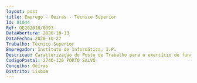 ```yaml
--- 
layout: post
title: Emprego - Oeiras - Técnico Superior
Id: 81044
Ref: OE202010/0393
DataAbertura: 2020-10-13
DataFecho: 2020-10-27
Trabalho: Técnico Superior
Empregador: Instituto de Informática, I.P.
Descricao: Caracterização do Posto de Trabalho para o exercício de funções de Técnico a de Gestão Financeira, garantindo a contabilização de todas as operações relativas à atividade do Instituto de Informática I.P. e às prestações de contas anuais de acordo com as normas legais em vigor, com as seguintes características Principais atividades   Organizar e classificar os documentos contabilísticos   Efetuar o registo das operações contabilísticas   Garantir a integração das faturas recebidas no II, I.P., no circuito de validação e respetiva contabilização   Garantir a correta instrução dos processos de pagamento e desenvolvimento do conjunto de ações necessárias que permitam a liquidação das faturas   Desenvolver o conjunto de ações necessárias ao cumprimento da Lei dos Compromissos e dos Pagamentos em Atraso (LCPA)   Acompanhar os processos de Auditoria Inspeção financeira, com disponibilização de toda a informação exigida   Garantir a instrução dos processos de abate, no âmbito dos autos de verificação de incapacidade dos bens elaborados pelas áreas técnicas   Acompanhar a entrada e saída de bens do armazém do edifício sede do II, I.P. e elaboração de relações periódicas dos bens armazenados   Executar as operações de fecho contabilístico e organização do processo de prestação de contas, para submissão ao Tribunal de Contas, Instituto de Gestão Financeira da Segurança Social, I.P. (IGFSS) e à Tutela   Desenvolver o conjunto de procedimentos que permitam o encerramento dos períodos contabilísticos e respetivo reporte ao IGFSS    Apresentar o mapa de plano de fundos ao IGFSS, I.P. e carregar o mapa de fundos disponíveis no site da Direção Geral do Orçamento, nos termos previstos na LCPA   Controlar e reportar os compromissos plurianuais ao IGFSS, I.P.   Controlar o plano de tesouraria e gerir o plano de abastecimentos financeiros   Elaborar relatórios no âmbito da execução dos planos de tesouraria   Conhecimentos relevantes no uso da aplicação SIF SAP.
CodigoPostal: 2740-120 PORTO SALVO
Concelho: Oeiras
Distrito: Lisboa
--- 
```

